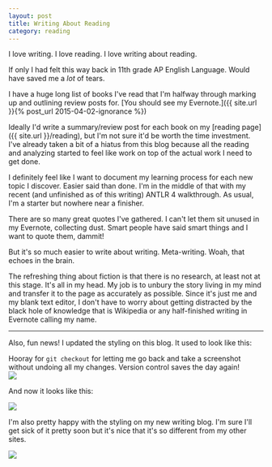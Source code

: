 ```yaml
---
layout: post
title: Writing About Reading
category: reading
---
```


I love writing. I love reading. I love writing about reading.

If only I had felt this way back in 11th grade AP English Language. Would have saved me a *lot* of tears.

I have a huge long list of books I've read that I'm halfway through marking up and outlining review posts for. [You should see my Evernote.]({{ site.url }}{% post_url 2015-04-02-ignorance %})

Ideally I'd write a summary/review post for each book on my [reading page]({{ site.url }}/reading), but I'm not sure it'd be worth the time investment. I've already taken a bit of a hiatus from this blog because all the reading and analyzing started to feel like work on top of the actual work I need to get done.

I definitely feel like I want to document my learning process for each new topic I discover. Easier said than done. I'm in the middle of that with my recent (and unfinished as of this writing) ANTLR 4 walkthrough. As usual, I'm a starter but nowhere near a finisher.


There are so many great quotes I've gathered. I can't let them sit unused in my Evernote, collecting dust. Smart people have said smart things and I want to quote them, dammit!

But it's so much easier to write about writing. Meta-writing. Woah, that echoes in the brain.

The refreshing thing about fiction is that there is no research, at least not at this stage. It's all in my head. My job is to unbury the story living in my mind and transfer it to the page as accurately as possible. Since it's just me and my blank text editor, I don't have to worry about getting distracted by the black hole of knowledge that is Wikipedia or any half-finished writing in Evernote calling my name.

---

Also, fun news! I updated the styling on this blog. It used to look like this:

<aside>Hooray for <code>git checkout</code> for letting me go back and take a screenshot without undoing all my changes. Version control saves the day again!</aside>

<img class="wide" src="{{ site.url }}/assets/files/oldcss.png"/>

And now it looks like this:

<img class="wide" src="{{ site.url }}/assets/files/newcss.png"/>

I'm also pretty happy with the styling on my new writing blog. I'm sure I'll get sick of it pretty soon but it's nice that it's so different from my other sites.

<img class="wide" src="{{ site.url }}/assets/files/writcss.png"/>